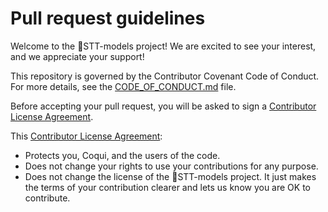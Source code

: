 # Pull request guidelines

Welcome to the 🐸STT-models project! We are excited to see your interest, and we appreciate your support!

This repository is governed by the Contributor Covenant Code of Conduct. For more details, see the [CODE_OF_CONDUCT.md](CODE_OF_CONDUCT.md) file.

Before accepting your pull request, you will be asked to sign a [Contributor License Agreement](https://cla-assistant.io/coqui-ai/STT-models).

This [Contributor License Agreement](https://cla-assistant.io/coqui-ai/STT-models):

- Protects you, Coqui, and the users of the code.
- Does not change your rights to use your contributions for any purpose.
- Does not change the license of the 🐸STT-models project. It just makes the terms of your contribution clearer and lets us know you are OK to contribute.
